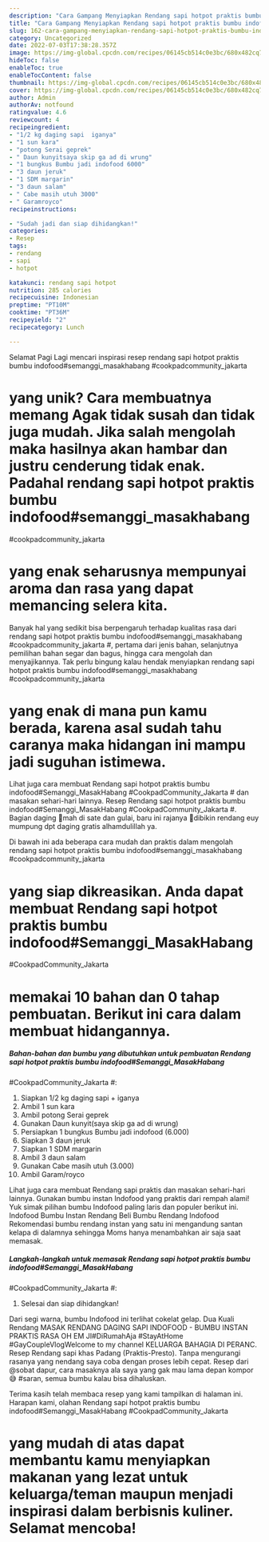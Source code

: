 ```yaml
---
description: "Cara Gampang Menyiapkan Rendang sapi hotpot praktis bumbu indofood#Semanggi_MasakHabang #CookpadCommunity_Jakarta # yang Lezat Sekali"
title: "Cara Gampang Menyiapkan Rendang sapi hotpot praktis bumbu indofood#Semanggi_MasakHabang #CookpadCommunity_Jakarta # yang Lezat Sekali"
slug: 162-cara-gampang-menyiapkan-rendang-sapi-hotpot-praktis-bumbu-indofoodsemanggi-masakhabang-cookpadcommunity-jakarta-yang-lezat-sekali
category: Uncategorized
date: 2022-07-03T17:38:28.357Z
image: https://img-global.cpcdn.com/recipes/06145cb514c0e3bc/680x482cq70/rendang-sapi-hotpot-praktis-bumbu-indofoodsemanggi_masakhabang-cookpadcommunity_jakarta-foto-resep-utama.jpg
hideToc: false
enableToc: true
enableTocContent: false
thumbnail: https://img-global.cpcdn.com/recipes/06145cb514c0e3bc/680x482cq70/rendang-sapi-hotpot-praktis-bumbu-indofoodsemanggi_masakhabang-cookpadcommunity_jakarta-foto-resep-utama.jpg
cover: https://img-global.cpcdn.com/recipes/06145cb514c0e3bc/680x482cq70/rendang-sapi-hotpot-praktis-bumbu-indofoodsemanggi_masakhabang-cookpadcommunity_jakarta-foto-resep-utama.jpg
author: Admin
authorAv: notfound
ratingvalue: 4.6
reviewcount: 4
recipeingredient:
- "1/2 kg daging sapi  iganya"
- "1 sun kara"
- "potong Serai geprek"
- " Daun kunyitsaya skip ga ad di wrung"
- "1 bungkus Bumbu jadi indofood 6000"
- "3 daun jeruk"
- "1 SDM margarin"
- "3 daun salam"
- " Cabe masih utuh 3000"
- " Garamroyco"
recipeinstructions:

- "Sudah jadi dan siap dihidangkan!"
categories:
- Resep
tags:
- rendang
- sapi
- hotpot

katakunci: rendang sapi hotpot 
nutrition: 285 calories
recipecuisine: Indonesian
preptime: "PT10M"
cooktime: "PT36M"
recipeyield: "2"
recipecategory: Lunch

---
```



Selamat Pagi Lagi mencari inspirasi resep rendang sapi hotpot praktis bumbu indofood#semanggi_masakhabang
#cookpadcommunity_jakarta
# yang unik? Cara membuatnya memang Agak tidak susah dan tidak juga mudah. Jika salah mengolah maka hasilnya akan hambar dan justru cenderung tidak enak. Padahal rendang sapi hotpot praktis bumbu indofood#semanggi_masakhabang
#cookpadcommunity_jakarta
# yang enak seharusnya mempunyai aroma dan rasa yang dapat memancing selera kita.


Banyak hal yang sedikit bisa berpengaruh terhadap kualitas rasa dari rendang sapi hotpot praktis bumbu indofood#semanggi_masakhabang
#cookpadcommunity_jakarta
#, pertama dari jenis bahan, selanjutnya pemilihan bahan segar dan bagus, hingga cara mengolah dan menyajikannya. Tak perlu bingung kalau hendak menyiapkan rendang sapi hotpot praktis bumbu indofood#semanggi_masakhabang
#cookpadcommunity_jakarta
# yang enak di mana pun kamu berada, karena asal sudah tahu caranya maka hidangan ini mampu jadi suguhan istimewa.

Lihat juga cara membuat Rendang sapi hotpot praktis bumbu indofood#Semanggi_MasakHabang #CookpadCommunity_Jakarta # dan masakan sehari-hari lainnya. Resep Rendang sapi hotpot praktis bumbu indofood#Semanggi_MasakHabang #CookpadCommunity_Jakarta #. Bagian daging 🐐mah di sate dan gulai, baru ini rajanya 🐄dibikin rendang euy mumpung dpt daging gratis alhamdulillah ya.


Di bawah ini ada beberapa cara mudah dan praktis dalam mengolah rendang sapi hotpot praktis bumbu indofood#semanggi_masakhabang
#cookpadcommunity_jakarta
# yang siap dikreasikan. Anda dapat membuat Rendang sapi hotpot praktis bumbu indofood#Semanggi_MasakHabang
#CookpadCommunity_Jakarta
# memakai 10 bahan dan 0 tahap pembuatan. Berikut ini cara dalam membuat hidangannya.

<!--inarticleads1-->

##### Bahan-bahan dan bumbu yang dibutuhkan untuk pembuatan Rendang sapi hotpot praktis bumbu indofood#Semanggi_MasakHabang
#CookpadCommunity_Jakarta
#:

1. Siapkan 1/2 kg daging sapi + iganya
1. Ambil 1 sun kara
1. Ambil potong Serai geprek
1. Gunakan  Daun kunyit(saya skip ga ad di wrung)
1. Persiapkan 1 bungkus Bumbu jadi indofood (6.000)
1. Siapkan 3 daun jeruk
1. Siapkan 1 SDM margarin
1. Ambil 3 daun salam
1. Gunakan  Cabe masih utuh (3.000)
1. Ambil  Garam/royco


Lihat juga cara membuat Rendang sapi praktis dan masakan sehari-hari lainnya. Gunakan bumbu instan Indofood yang praktis dari rempah alami! Yuk simak pilihan bumbu Indofood paling laris dan populer berikut ini. Indofood Bumbu Instan Rendang Beli Bumbu Rendang Indofood Rekomendasi bumbu rendang instan yang satu ini mengandung santan kelapa di dalamnya sehingga Moms hanya menambahkan air saja saat memasak. 

<!--inarticleads2-->

##### Langkah-langkah untuk memasak Rendang sapi hotpot praktis bumbu indofood#Semanggi_MasakHabang
#CookpadCommunity_Jakarta
#:


1. Selesai dan siap dihidangkan!

Dari segi warna, bumbu Indofood ini terlihat cokelat gelap. Dua Kuali Rendang MASAK RENDANG DAGING SAPI INDOFOOD - BUMBU INSTAN PRAKTIS RASA OH EM JI#DiRumahAja #StayAtHome #GayCoupleVlogWelcome to my channel KELUARGA BAHAGIA DI PERANC. Resep Rendang sapi khas Padang (Praktis-Presto). Tanpa mengurangi rasanya yang nendang saya coba dengan proses lebih cepat. Resep dari @sobat dapur, cara masaknya ala saya yang gak mau lama depan kompor😅 #saran, semua bumbu kalau bisa dihaluskan. 

Terima kasih telah membaca resep yang kami tampilkan di halaman ini. Harapan kami, olahan Rendang sapi hotpot praktis bumbu indofood#Semanggi_MasakHabang
#CookpadCommunity_Jakarta
# yang mudah di atas dapat membantu kamu menyiapkan makanan yang lezat untuk keluarga/teman maupun menjadi inspirasi dalam berbisnis kuliner. Selamat mencoba!
